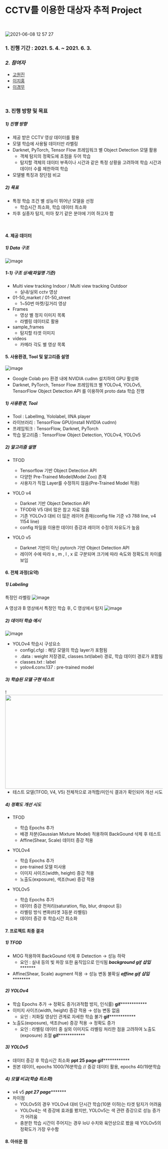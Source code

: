 # CCTV를 이용한 대상자 추적 Project

<br/>

![2021-06-08 12 57 27](https://user-images.githubusercontent.com/78460413/121121882-6eb70780-c85b-11eb-8d83-a39c5641a164.gif)

### 1. 진행 기간 : 2021. 5. 4. ~ 2021. 6. 3.

### *2. 참여자*
- [고원진](https://github.com/wonjin77)
- [이지홍](https://github.com/jihong7107)
- [이경무](https://github.com/rudan916)

<br/>

### 3. 진행 방향 및 목표

  ##### 1) 진행 방향
  - 제공 받은 CCTV 영상 데이터를 활용
  - 모델 학습에 사용될 데이터만 라벨링
  - Darknet, PyTorch, Tensor Flow 프레임워크 별 Object Detection 모델 활용
    - 객체 탐지의 정확도에 초점을 두어 학습
    - 탐지할 객체의 데이터 부족이나 시간과 같은 특정 상황을 고려하여 학습 시간과 데이터 수를 제한하여 학습
  - 모델별 특징과 장단점 비교

  ##### 2) 목표
  - 특정 학습 조건 별 성능이 뛰어난 모델을 선정
    - 학습시간 최소화, 학습 데이터 최소화 
  - 차후 실종자 탐지, 미아 찾기 같은 분야에 기여 하고자 함 

<br/>


#### 4. 제공 데이터

  ##### 1) Data 구조
![image](https://user-images.githubusercontent.com/78459545/121801181-fe502200-cc70-11eb-843d-653eca501ba5.png)
  ##### 1-1) 구조 상세(파일명 기준)
  - Multi view tracking Indoor / Multi view tracking Outdoor
    - 실내/실외 cctv 영상
  - 01-50_market / 01-50_street
    - 1~50번 마켓/길거리 영상
  - Frames
    - 영상 별 정지 이미지 목록
    - 라벨링 데이터로 활용
  - sample_frames
    - 탐지할 타겟 이미지
  - videos
    - 카메라 각도 별 영상 목록
  
#### 5. 사용환경, Tool 및 알고리즘 설명
![image](https://user-images.githubusercontent.com/78459545/121863359-bc89af00-cd36-11eb-8740-3205f0ae7b89.png)
  - Google Colab pro 환경 내에 NVIDIA cudnn 설치하여 GPU 활성화
  - Darknet, PyTorch, Tensor Flow 프레임워크 별 YOLOv4, YOLOv5, TensorFlow Object Detection API 를 이용하여 proto data 학습 진행

  ##### 1) 사용환경, Tool
  - Tool : LabelImg, Yololabel, IINA player
  - 라이브러리 : TensorFlow GPU(install NVIDIA cudnn)
  - 프레임워크 : TensorFlow, Darknet, PyTorch
  - 학습 알고리즘 : TensorFlow Object Detection, YOLOv4, YOLOv5

  ##### 2) 알고리즘 설명
  - TFOD
    - Tensorflow 기반 Object Detection API
    - 다양한 Pre-Trained Model(Model Zoo) 존재
    - 사용자가 직접 Layer를 수정하지 않음(Pre-Trained Model 적용)

  - YOLO v4
    - Darknet 기반 Object Detection API
    - TFOD와 V5 대비 많은 참고 자료 많음
    - 기존 YOLOv3 대비 더 많은 레이어 존재(config file 기준 v3 788 line, v4 1154 line)
    - config 파일을 이용한 데이터 증강과 레이어 수정의 자유도가 높음

  - YOLO v5
    - Darknet 기반이 아닌 pytorch 기반 Object Detection API
    - 레이어 수에 따라 s , m , l , x 로 구분되며 크기에 따라 속도와 정확도의 차이를 보임
  
  #### 6. 전체 과정(요약)

  ##### 1) Labeling
  특정인 라벨링
![image](https://user-images.githubusercontent.com/78459545/121805419-2eee8680-cc86-11eb-980f-d1c9270b778b.png)
  
  A 영상과 B 영상에서 특정인 학습 후, C 영상에서 탐지
  ![image](https://user-images.githubusercontent.com/78459545/121805359-f3ec5300-cc85-11eb-84d0-ae27eba418d8.png)

  ##### 2) 데이터 학습 예시
  ![image](https://user-images.githubusercontent.com/78459545/121805939-7c6bf300-cc88-11eb-94ae-7839234fad98.png)
  - YOLOv4 학습시 구성요소
    - config(.cfg) : 해당 모델의 학습 layer가 포함됨
    - .data : weight 저장경로, classes.txt(label) 경로, 학습 데이터 경로가 포함됨
    - classes.txt : label
    - yolov4.conv.137 : pre-trained model
 
  ##### 3) 학습된 모델 구현 테스트
!<image src="https://user-images.githubusercontent.com/78459545/122557083-46a77f80-d077-11eb-9438-d363818a33fb.gif" align="left" width="550" height="300">
  - 테스트 모델(TFOD, V4, V5) 전체적으로 과적합/미인식 결과가 확인되어 개선 시도
  
  ##### 4) 정확도 개선 시도
  - TFOD
    - 학습 Epochs 추가
    - 배경 차분(Gaussian Mixture Model) 적용하여 BackGound 삭제 후 테스트
    - Affine(Shear, Scale) 데이터 증강 적용
  
  - YOLOv4
    - 학습 Epochs 추가
    - pre-trained 모델 미사용
    - 이미지 사이즈(width, height) 증강 적용
    - 노출도(exposure), 색조(hue) 증강 적용
  
  - YOLOv5
    - 학습 Epochs 추가
    - 데이터 증강 전처리(saturation, flip, blur, dropout 등)
    - 라벨링 방식 변화(타겟 3등분 라벨링)
    - 데이터 증강 후 학습시간 최소화
 
  #### 7. 프로젝트 최종 결과
  ##### 1) TFOD
  
  - MOG 적용하여 BackGound 삭제 후 Detection → 성능 하락
    - 요인 : 실내 등의 빛 파장 또한 움직임으로 인식됨
  ***************background gif 삽입**********************
  - Affine(Shear, Scale) augment 적용 → 성능 변동 불확실
  ***************affine gif 삽입***********************

  ##### 2) YOLOv4
  
  - 학습 Epochs 추가 → 정확도 증가(과적합 방지, 인식률)
  **************gif**************************
  - 이미지 사이즈(width, height) 증강 적용 → 성능 변동 없음
    - 요인 : 저화질 영상인 관계로 자세한 학습 불가
  **************gif**************************
  - 노출도(exposure), 색조(hue) 증강 적용 → 정확도 증가
    - 요인 : 라벨링 데이터 중 실외 이미지도 라벨링 처리한 점을 고려하여 노출도(exposure) 조절
  **************gif**************************
  
  ##### 3) YOLOv5
  
  - 데이터 증강 후 학습시간 최소화
  **************ppt 25 page gif**************************
  - 원본 데이터, epochs 1000/76분학습 // 증강 데이터 활용, epochs 40/19분학습
  
  ##### 4) 모델 비교(학습 최소화)
  - v4                              v5
  *************ppt 27 page********************
  - 차이점
    - YOLOv5의 경우 YOLOv4 대비 단시간 학습(10분 이하)는 타겟 탐지가 어려움
    - YOLOv4는 색 증강에 효과를 봤지만, YOLOv5는 색 관련 증강으로 성능 증가가 어려움
    - 충분한 학습 시간이 주어지는 경우 IoU 수치와 육안상으로 봤을 때 YOLOv5의 정확도가 가장 우수함
    
   #### 8. 아쉬운 점
